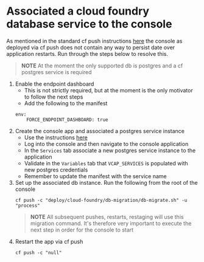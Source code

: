 # Associated a cloud foundry database service to the console

As mentioned in the standard cf push instructions [here]("../README.md") the console as deployed via cf push
 does not contain any way to persist date over application restarts. Run through the steps below to resolve this.

> **NOTE** At the moment the only supported db is postgres and a cf postgres service is required 

1. Enable the endpoint dashboard
    * This is not strictly required, but at the moment is the only motivator to follow the next steps
    * Add the following to the manifest
    ```
    env:
        FORCE_ENDPOINT_DASHBOARD: true
    ```
1. Create the console app and associated a postgres service instance
    * Use the instructions [here]("../README.md")
    * Log into the console and then navigate to the console application
    * In the `Services` tab associate a new postgres service instance to the application
    * Validate in the `Variables` tab that `VCAP_SERVICES` is populated with new postgres credentials
    * Remember to update the manifest with the service name 
1. Set up the associated db instance. Run the following from the root of the console
    ```
    cf push -c "deploy/cloud-foundry/db-migration/db-migrate.sh" -u "process"
    ```
    > **NOTE** All subsequent pushes, restarts, restaging will use this migration command.
    It's therefore very important to execute the next step in order for the console to start
1. Restart the app via cf push
    ```
    cf push -c "null"
    ```

    